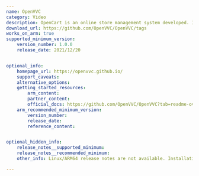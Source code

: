 ```yaml
---
name: OpenVVC
category: Video
description: OpenCart is an online store management system developed. It is PHP-based, using a MySQLi or PostgreSQL database and HTML components.
download_url: https://github.com/OpenVVC/OpenVVC/tags
works_on_arm: true
supported_minimum_version:
    version_number: 1.0.0
    release_date: 2021/12/20


optional_info:
    homepage_url: https://openvvc.github.io/
    support_caveats:
    alternative_options:
    getting_started_resources:
        arm_content:
        partner_content:
        official_docs: https://github.com/OpenVVC/OpenVVC?tab=readme-ov-file#compiling-openvvc
    arm_recommended_minimum_version:
        version_number:
        release_date:
        reference_content:


optional_hidden_info:
    release_notes__supported_minimum:
    release_notes__recommended_minimum:
    other_info: Linux/ARM64 release notes are not available. Installation and testing are done via the tar.

---
```

